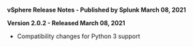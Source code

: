 **vSphere Release Notes - Published by Splunk March 08, 2021**


**Version 2.0.2 - Released March 08, 2021**

* Compatibility changes for Python 3 support
